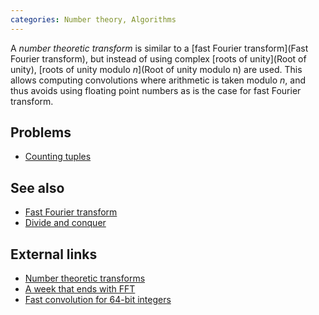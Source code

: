 ```yaml
---
categories: Number theory, Algorithms
---
```


A *number theoretic transform* is similar to a [fast Fourier transform](Fast Fourier transform), but instead of using complex [roots of unity](Root of unity), [roots of unity modulo $n$](Root of unity modulo n) are used. This allows computing convolutions where arithmetic is taken modulo $n$, and thus avoids using floating point numbers as is the case for fast Fourier transform.

## Problems
- [Counting tuples](https://projecteuler.net/problem=537)

## See also
- [Fast Fourier transform]()
- [Divide and conquer]()

## External links
- [Number theoretic transforms](http://www.apfloat.org/ntt.html)
- [A week that ends with FFT](http://petr-mitrichev.blogspot.com/2014/06/this-week-in-competitive-programming_11.html)
- [Fast convolution for 64-bit integers](http://codeforces.com/blog/entry/45298)

